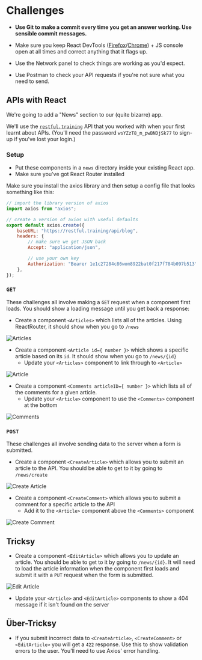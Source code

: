 # Challenges

- **Use Git to make a commit every time you get an answer working. Use sensible commit messages.**

- Make sure you keep React DevTools ([Firefox](https://addons.mozilla.org/en-US/firefox/addon/react-devtools/)/[Chrome](https://chrome.google.com/webstore/detail/react-developer-tools/fmkadmapgofadopljbjfkapdkoienihi)) + JS console open at all times and correct anything that it flags up.

- Use the Network panel to check things are working as you'd expect.

- Use Postman to check your API requests if you're not sure what you need to send.


## APIs with React

We're going to add a "News" section to our (quite bizarre) app.

We'll use the [`restful.training`](https://github.com/develop-me/restful.training#restfultraining) API that you worked with when your first learnt about APIs. (You'll need the password `wsYZzT8_m_pwBNDjSk77` to sign-up if you've lost your login.)

### Setup

- Put these components in a `news` directory inside your existing React app.
- Make sure you've got React Router installed

Make sure you install the axios library and then setup a config file that looks something like this:

```javascript
// import the library version of axios
import axios from "axios";

// create a version of axios with useful defaults
export default axios.create({
    baseURL: "https://restful.training/api/blog",
    headers: {
        // make sure we get JSON back
        Accept: "application/json",

        // use your own key
        Authorization: "Bearer 1e1c27284c86wom8922bat0f217f784b097b513",
    },
});
```

### `GET`

These challenges all involve making a `GET` request when a component first loads. You should show a loading message until you get back a response:

- Create a component `<Articles>` which lists all of the articles. Using ReactRouter, it should show when you go to `/news`

![Articles](img/articles.png)

- Create a component `<Article id={ number }>` which shows a specific article based on its `id`. It should show when you go to `/news/{id}`
    - Update your `<Articles>` component to link through to `<Article>`

![Article](img/article.png)

- Create a component `<Comments articleID={ number }>` which lists all of the comments for a given article.
    - Update your `<Article>` component to use the `<Comments>` component at the bottom

![Comments](img/comments.png)


### `POST`

These challenges all involve sending data to the server when a form is submitted.

- Create a component `<CreateArticle>` which allows you to submit an article to the API. You should be able to get to it by going to `/news/create`

![Create Article](img/create-article.png)

- Create a component `<CreateComment>` which allows you to submit a comment for a specific article to the API
    - Add it to the `<Article>` component  above the `<Comments>` component

![Create Comment](img/create-comment.png)


## Tricksy

- Create a component `<EditArticle>` which allows you to update an article. You should be able to get to it by going to `/news/{id}`. It will need to load the article information when the component first loads and submit it with a `PUT` request when the form is submitted.

![Edit Article](img/edit-article.png)

- Update your `<Article>` and `<EditArticle>` components to show a 404 message if it isn't found on the server

## Über-Tricksy

- If you submit incorrect data to `<CreateArticle>`, `<CreateComment>` or `<EditArticle>` you will get a `422` response. Use this to show validation errors to the user. You'll need to use Axios' error handling.
